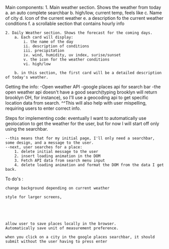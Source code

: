 Main components: 
    1. Main weather section. Shows the weather from today
        a. an auto complete searchbar
        b. high/low, current temp, feels like
        c. Name of city 
        d. Icon of the current weather 
        e. a description fo the current weather conditions 
        f. a scrollable section that contains hourly info 
    
    2. Daily Weather section. Shows the forecast for the coming days. 
        a. Each card will display: 
            i. the name of the day
            ii. description of conditions 
            iii. precipitation
            iv. wind, humidity, uv index, surise/sunset
            v. the icon for the weather conditions 
            vi. high/low 
        
        b. in this section, the first card will be a detailed description of today's weather. 
    


Getting the info: 
    -Open weather API
    -google places api for search bar
    -the open weather api doesn't have a good search(typing brooklyn will return brooklyn OH, for instance), so I'll use a geocoding api to get specific location data from search. 
    ^^This will also help with user mispelling, requiring users to enter correct info. 


Steps for implementing code: 
    eventually I want to automatically use geolocation to get the weather for the user, but for now I will start off only using the searchbar. 

    --this means that for my initial page, I'll only need a searchbar, some design, and a message to the user. 
    --next, user searches for a place: 
        1. delete initial message to the user
        2. insert loading animation in the DOM 
        3. Fetch API data from search menu input 
        4. delete loading animation and format the DOM from the data I get back. 


To do's : 

    change background depending on current weather
 
    style for larger screens, 
    



    
    allow user to save places locally in the browser. 
    Automatically save unit of measurement preference. 

    when you click on a city in the google places searchbar, it should submit without the user having to press enter
    
